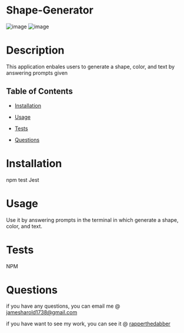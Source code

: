 # Shape-Generator

![image](https://user-images.githubusercontent.com/116526260/217990514-77433b90-4110-44ef-9675-7fb6afe1a182.png)
![image](https://user-images.githubusercontent.com/116526260/217990664-7e0bb2dc-bae1-4fa4-bd79-0ebde4d45c2a.png)

  # Description 

  This application enbales users to generate a shape, color, and text by answering prompts given

  ## Table of Contents 
  
  * [Installation](#installation)
  
  * [Usage](#usage)
  
  * [Tests](#tests)
  
  * [Questions](#questions)

  # Installation
  npm test
  Jest 
  
  # Usage

  Use it by answering prompts in the terminal in which generate a shape, color, and text. 

  # Tests

 NPM

  # Questions 

  if you have any questions, you can email me @ jamesharold1738@gmail.com

  if you have want to see my work, you can see it @  [rapperthedabber](https://github.com/rapperthedabber/)

